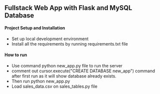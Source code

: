 
## Fullstack Web App with Flask and MySQL Database

#### Project Setup and Installation
- Set up local development environment
- Install all the requirements by running requirements.txt file
#### How to run
- Use command python new_app.py file to run the server
- comment out cursor.execute("CREATE DATABASE new_app") command after first run as it will show database already exists.
- Then run python new_app.py
- Load sales_data.csv on sales_tables.py file

